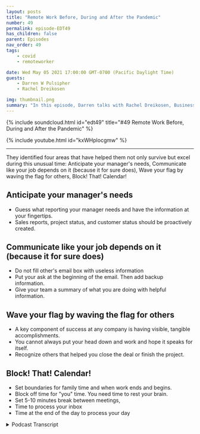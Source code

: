 ```yaml
---
layout: posts
title: "Remote Work Before, During and After the Pandemic"
number: 49
permalink: episode-EDT49
has_children: false
parent: Episodes
nav_order: 49
tags:
    - covid
    - remoteworker

date: Wed May 05 2021 17:00:00 GMT-0700 (Pacific Daylight Time)
guests:
    - Darren W Pulsipher
    - Rachel Dreikosen

img: thumbnail.png
summary: "In this episode, Darren talks with Rachel Dreikosen, Business Development Manager in Public Sector at Intel, about how COVID-19 has effective her work-life balance and why she started a blog to help other female technical sales professionals."
---
```


{% include soundcloud.html id="edt49" title="#49 Remote Work Before, During and After the Pandemic" %}

{% include youtube.html id="kxWHplocgmw" %}

---

They identified four areas that have helped them not only survive but excel during this unusual time: Anticipate your manager's needs, Communicate like your job depends on it (because it for sure does), Wave your flag by waving the flag for others, Block! That! Calendar!

## Anticipate your manager's needs

* Guess what reporting your manager needs and have the information at your fingertips.
* Sales reports, project status, and customer status should be proactively created.

## Communicate like your job depends on it (because it for sure does)

* Do not fill other's email box with useless information
* Put your ask at the beginning of the email. Then add backup information.
* Give your team a summary of what you are doing with helpful information.

## Wave your flag by waving the flag for others

* A key component of success at any company is having visible, tangible accomplishments.
* You cannot always put your head down and work and hope it speaks for itself.
* Recognize others that helped you close the deal or finish the project.

## Block! That! Calendar!

* Set boundaries for family time and when work ends and begins.
* Block off time for "you" time. You need time to rest your brain.
* Set 5-10 minutes break between meetings,
* Time to process your inbox
* Time at the end of the day to process your day



<details>
<summary> Podcast Transcript </summary>

<p></p>

</details>

